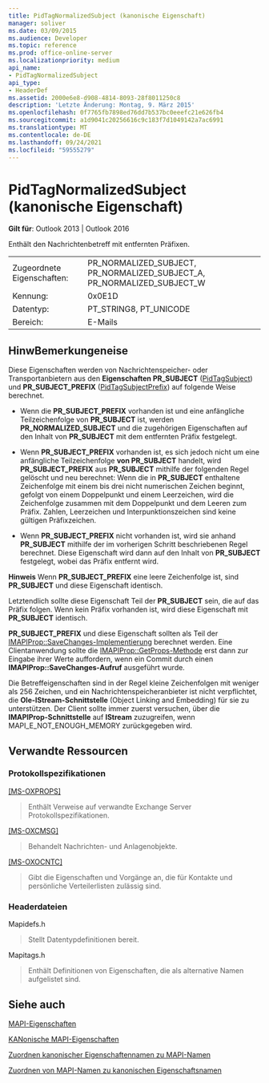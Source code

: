 ```yaml
---
title: PidTagNormalizedSubject (kanonische Eigenschaft)
manager: soliver
ms.date: 03/09/2015
ms.audience: Developer
ms.topic: reference
ms.prod: office-online-server
ms.localizationpriority: medium
api_name:
- PidTagNormalizedSubject
api_type:
- HeaderDef
ms.assetid: 2000e6e8-d908-4814-8093-28f8011250c8
description: 'Letzte Änderung: Montag, 9. März 2015'
ms.openlocfilehash: 0f7765fb7898ed76dd7b537bc0eeefc21e626fb4
ms.sourcegitcommit: a1d9041c20256616c9c183f7d1049142a7ac6991
ms.translationtype: MT
ms.contentlocale: de-DE
ms.lasthandoff: 09/24/2021
ms.locfileid: "59555279"
---
```

# <a name="pidtagnormalizedsubject-canonical-property"></a>PidTagNormalizedSubject (kanonische Eigenschaft)

  
  
**Gilt für**: Outlook 2013 | Outlook 2016 
  
Enthält den Nachrichtenbetreff mit entfernten Präfixen.
  
|||
|:-----|:-----|
|Zugeordnete Eigenschaften:  <br/> |PR_NORMALIZED_SUBJECT, PR_NORMALIZED_SUBJECT_A, PR_NORMALIZED_SUBJECT_W  <br/> |
|Kennung:  <br/> |0x0E1D  <br/> |
|Datentyp:  <br/> |PT_STRING8, PT_UNICODE  <br/> |
|Bereich:  <br/> |E-Mails  <br/> |
   
## <a name="remarks"></a>HinwBemerkungeneise

Diese Eigenschaften werden von Nachrichtenspeicher- oder Transportanbietern aus den **Eigenschaften PR_SUBJECT** ([PidTagSubject](pidtagsubject-canonical-property.md)) und **PR_SUBJECT_PREFIX** ([PidTagSubjectPrefix](pidtagsubjectprefix-canonical-property.md)) auf folgende Weise berechnet.
  
- Wenn die **PR_SUBJECT_PREFIX** vorhanden ist und eine anfängliche Teilzeichenfolge von **PR_SUBJECT** ist, werden **PR_NORMALIZED_SUBJECT** und die zugehörigen Eigenschaften auf den Inhalt von **PR_SUBJECT** mit dem entfernten Präfix festgelegt. 
    
- Wenn **PR_SUBJECT_PREFIX** vorhanden ist, es sich jedoch nicht um eine anfängliche Teilzeichenfolge **von PR_SUBJECT** handelt, wird **PR_SUBJECT_PREFIX** aus **PR_SUBJECT** mithilfe der folgenden Regel gelöscht und neu berechnet: Wenn die in **PR_SUBJECT** enthaltene Zeichenfolge mit einem bis drei nicht numerischen Zeichen beginnt, gefolgt von einem Doppelpunkt und einem Leerzeichen, wird die Zeichenfolge zusammen mit dem Doppelpunkt und dem Leeren zum Präfix. Zahlen, Leerzeichen und Interpunktionszeichen sind keine gültigen Präfixzeichen. 
    
- Wenn **PR_SUBJECT_PREFIX** nicht vorhanden ist, wird sie anhand **PR_SUBJECT** mithilfe der im vorherigen Schritt beschriebenen Regel berechnet. Diese Eigenschaft wird dann auf den Inhalt von **PR_SUBJECT** festgelegt, wobei das Präfix entfernt wird. 
    
 **Hinweis** Wenn **PR_SUBJECT_PREFIX** eine leere Zeichenfolge ist, sind **PR_SUBJECT** und diese Eigenschaft identisch. 
  
Letztendlich sollte diese Eigenschaft Teil der **PR_SUBJECT** sein, die auf das Präfix folgen. Wenn kein Präfix vorhanden ist, wird diese Eigenschaft mit **PR_SUBJECT** identisch.
  
 **PR_SUBJECT_PREFIX** und diese Eigenschaft sollten als Teil der [IMAPIProp::SaveChanges-Implementierung](imapiprop-savechanges.md) berechnet werden. Eine Clientanwendung sollte die [IMAPIProp::GetProps-Methode](imapiprop-getprops.md) erst dann zur Eingabe ihrer Werte auffordern, wenn ein Commit durch einen **IMAPIProp::SaveChanges-Aufruf** ausgeführt wurde. 
  
Die Betreffeigenschaften sind in der Regel kleine Zeichenfolgen mit weniger als 256 Zeichen, und ein Nachrichtenspeicheranbieter ist nicht verpflichtet, die **Ole-IStream-Schnittstelle** (Object Linking and Embedding) für sie zu unterstützen. Der Client sollte immer zuerst versuchen, über die **IMAPIProp-Schnittstelle** auf **IStream** zuzugreifen, wenn MAPI_E_NOT_ENOUGH_MEMORY zurückgegeben wird. 
  
## <a name="related-resources"></a>Verwandte Ressourcen

### <a name="protocol-specifications"></a>Protokollspezifikationen

[[MS-OXPROPS]](https://msdn.microsoft.com/library/f6ab1613-aefe-447d-a49c-18217230b148%28Office.15%29.aspx)
  
> Enthält Verweise auf verwandte Exchange Server Protokollspezifikationen.
    
[[MS-OXCMSG]](https://msdn.microsoft.com/library/7fd7ec40-deec-4c06-9493-1bc06b349682%28Office.15%29.aspx)
  
> Behandelt Nachrichten- und Anlagenobjekte.
    
[[MS-OXOCNTC]](https://msdn.microsoft.com/library/9b636532-9150-4836-9635-9c9b756c9ccf%28Office.15%29.aspx)
  
> Gibt die Eigenschaften und Vorgänge an, die für Kontakte und persönliche Verteilerlisten zulässig sind.
    
### <a name="header-files"></a>Headerdateien

Mapidefs.h
  
> Stellt Datentypdefinitionen bereit.
    
Mapitags.h
  
> Enthält Definitionen von Eigenschaften, die als alternative Namen aufgelistet sind.
    
## <a name="see-also"></a>Siehe auch



[MAPI-Eigenschaften](mapi-properties.md)
  
[KANonische MAPI-Eigenschaften](mapi-canonical-properties.md)
  
[Zuordnen kanonischer Eigenschaftennamen zu MAPI-Namen](mapping-canonical-property-names-to-mapi-names.md)
  
[Zuordnen von MAPI-Namen zu kanonischen Eigenschaftsnamen](mapping-mapi-names-to-canonical-property-names.md)

